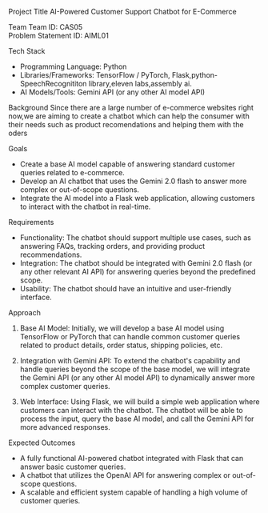 

Project Title
AI-Powered Customer Support Chatbot for E-Commerce

Team
Team ID: CAS05  
Problem Statement ID: AIML01

Tech Stack
- Programming Language: Python
- Libraries/Frameworks: TensorFlow / PyTorch, Flask,python-SpeechRecognititon library,eleven labs,assembly ai.
- AI Models/Tools: Gemini API (or any other AI model API)

Background
Since there are a large number of e-commerce websites right now,we are aiming to create a chatbot which can help the consumer with their needs such as product recomendations and helping them with the oders

Goals
- Create a base AI model capable of answering standard customer queries related to e-commerce.
- Develop an AI chatbot that uses the Gemini 2.0 flash to answer more complex or out-of-scope questions.
- Integrate the AI model into a Flask web application, allowing customers to interact with the chatbot in real-time.

Requirements
- Functionality: The chatbot should support multiple use cases, such as answering FAQs, tracking orders, and providing product recommendations.
- Integration: The chatbot should be integrated with Gemini 2.0 flash (or any other relevant AI API) for answering queries beyond the predefined scope.
- Usability: The chatbot should have an intuitive and user-friendly interface.

Approach
1. Base AI Model: Initially, we will develop a base AI model using TensorFlow or PyTorch that can handle common customer queries related to product details, order status, shipping policies, etc.
   
2. Integration with Gemini API: To extend the chatbot's capability and handle queries beyond the scope of the base model, we will integrate the Gemini API (or any other AI model API) to dynamically answer more complex customer queries.

3. Web Interface: Using Flask, we will build a simple web application where customers can interact with the chatbot. The chatbot will be able to process the input, query the base AI model, and call the Gemini API for more advanced responses.

Expected Outcomes
- A fully functional AI-powered chatbot integrated with Flask that can answer basic customer queries.
- A chatbot that utilizes the OpenAI API for answering complex or out-of-scope questions.
- A scalable and efficient system capable of handling a high volume of customer queries.




